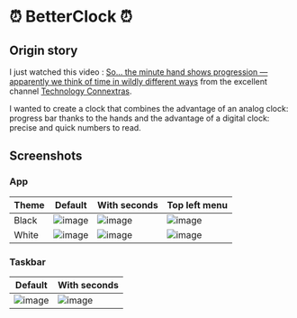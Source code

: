 # ⏰ BetterClock ⏰

## Origin story 
I just watched this video : 
[So... the minute hand shows progression — apparently we think of time in wildly different ways][youtube_video] 
from the excellent channel [Technology Connextras][youtube_second_channel].

I wanted to create a clock that combines the advantage of an analog clock: progress bar thanks to the hands and the advantage of a digital clock: precise and quick numbers to read. 


## Screenshots 

### App
| Theme   | Default                 | With seconds            | Top left menu        |
| ------- | ----------------------- | ----------------------- | -------------------- |
| Black   | ![image][default_black] | ![image][seconds_black] | ![image][menu_black] |
| White   | ![image][default_white] | ![image][seconds_white] | ![image][menu_white] |

### Taskbar
| Default                    | With seconds               |
| -------------------------- | -------------------------- |
| ![image][default_taskbark] | ![image][seconds_taskbark] |


<!-- Sources -->
[youtube_video]:https://youtu.be/NeopkvAP-ag
[youtube_second_channel]:https://www.youtube.com/c/TechnologyConnections2
[youtube_channel]:https://www.youtube.com/c/TechnologyConnections

[default_black]: https://user-images.githubusercontent.com/70631622/169669787-4f5f1fe4-e05e-4a92-9165-aa7932a0962c.png
[seconds_black]:https://user-images.githubusercontent.com/70631622/169669930-858d2abe-a630-41b3-aafb-d6fa38e127ab.png
[menu_black]:https://user-images.githubusercontent.com/70631622/169669942-56419e66-861b-49b5-aabc-0cbd31ec5147.png

[default_white]:https://user-images.githubusercontent.com/70631622/169669995-2acfef84-729b-413b-9043-f51c6d08523d.png
[seconds_white]:https://user-images.githubusercontent.com/70631622/169669999-9205dc49-a2f3-463a-ab31-9b6b8b30fdda.png
[menu_white]:https://user-images.githubusercontent.com/70631622/169670005-0eb67d82-f86c-4fe7-9129-ef51c7c598be.png

[default_taskbark]:https://user-images.githubusercontent.com/70631622/169670107-ec7641fb-32e5-4e4b-9863-2197157a180f.png
[seconds_taskbark]:https://user-images.githubusercontent.com/70631622/169670109-c2901571-9c2b-4ada-9dd5-f7459502a889.png

